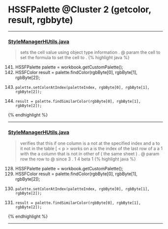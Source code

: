 # HSSFPalette @Cluster 2 (getcolor, result, rgbbyte)

***

### [StyleManagerHUtils.java](https://searchcode.com/codesearch/view/64530867/)
> sets the cell value using object type information . @ param the cell to set the formula to set the cell to . 
{% highlight java %}
141. HSSFPalette palette = workbook.getCustomPalette();
143. HSSFColor result = palette.findColor(rgbByte[0], rgbByte[1], rgbByte[2]);
147.     palette.setColorAtIndex(paletteIndex, rgbByte[0], rgbByte[1], rgbByte[2]);
150.     result = palette.findSimilarColor(rgbByte[0], rgbByte[1], rgbByte[2]);
{% endhighlight %}

***

### [StyleManagerHUtils.java](https://searchcode.com/codesearch/view/122565152/)
> verifies that this if one column is a not at the specified index and a to it not in the table [ < p > works on a is the index of the last row of a a 1 with the a column that is not in other of ( the same sheet ) . @ param row the row to @ since 3 . 1 4 beta 1 
{% highlight java %}
128. HSSFPalette palette = workbook.getCustomPalette();
130. HSSFColor result = palette.findColor(rgbByte[0], rgbByte[1], rgbByte[2]);
134.     palette.setColorAtIndex(paletteIndex, rgbByte[0], rgbByte[1], rgbByte[2]);
137.     result = palette.findSimilarColor(rgbByte[0], rgbByte[1], rgbByte[2]);
{% endhighlight %}

***

